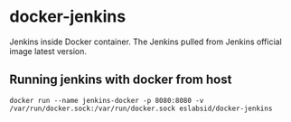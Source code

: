 # docker-jenkins

Jenkins inside Docker container. The Jenkins pulled from Jenkins official image latest version.

## Running jenkins with docker from host

```
docker run --name jenkins-docker -p 8080:8080 -v /var/run/docker.sock:/var/run/docker.sock eslabsid/docker-jenkins
```


